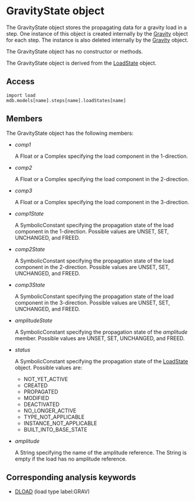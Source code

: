 # GravityState object

The GravityState object stores the propagating data for a gravity load in a step. One instance of this object is created internally by the [Gravity](https://help.3ds.com/2022/english/DSSIMULIA_Established/SIMACAEKERRefMap/simaker-c-gravitypyc.htm?ContextScope=all) object for each step. The instance is also deleted internally by the [Gravity](https://help.3ds.com/2022/english/DSSIMULIA_Established/SIMACAEKERRefMap/simaker-c-gravitypyc.htm?ContextScope=all) object.

The GravityState object has no constructor or methods.

The GravityState object is derived from the [LoadState](https://help.3ds.com/2022/english/DSSIMULIA_Established/SIMACAEKERRefMap/simaker-c-loadstatepyc.htm?ContextScope=all) object.

## Access

```
import load
mdb.models[name].steps[name].loadStates[name]
```

## Members

The GravityState object has the following members:

- *comp1*

  A Float or a Complex specifying the load component in the 1-direction.

- *comp2*

  A Float or a Complex specifying the load component in the 2-direction.

- *comp3*

  A Float or a Complex specifying the load component in the 3-direction.

- *comp1State*

  A SymbolicConstant specifying the propagation state of the load component in the 1-direction. Possible values are UNSET, SET, UNCHANGED, and FREED.

- *comp2State*

  A SymbolicConstant specifying the propagation state of the load component in the 2-direction. Possible values are UNSET, SET, UNCHANGED, and FREED.

- *comp3State*

  A SymbolicConstant specifying the propagation state of the load component in the 3-direction. Possible values are UNSET, SET, UNCHANGED, and FREED.

- *amplitudeState*

  A SymbolicConstant specifying the propagation state of the *amplitude* member. Possible values are UNSET, SET, UNCHANGED, and FREED.

- *status*

  A SymbolicConstant specifying the propagation state of the [LoadState](https://help.3ds.com/2022/english/DSSIMULIA_Established/SIMACAEKERRefMap/simaker-c-loadstatepyc.htm?ContextScope=all) object. Possible values are:

  - NOT_YET_ACTIVE
  - CREATED
  - PROPAGATED
  - MODIFIED
  - DEACTIVATED
  - NO_LONGER_ACTIVE
  - TYPE_NOT_APPLICABLE
  - INSTANCE_NOT_APPLICABLE
  - BUILT_INTO_BASE_STATE

- *amplitude*

  A String specifying the name of the amplitude reference. The String is empty if the load has no amplitude reference.



## Corresponding analysis keywords

- [DLOAD](https://help.3ds.com/2022/english/DSSIMULIA_Established/SIMACAEKEYRefMap/simakey-r-dload.htm?ContextScope=all#simakey-r-dload) (load type label:GRAV)